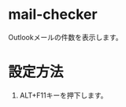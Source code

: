 # mail-checker

Outlookメールの件数を表示します。

<h1>設定方法</h1>

<ol>
  <li>
    ALT+F11キーを押下します。
  </li>
</ol>
